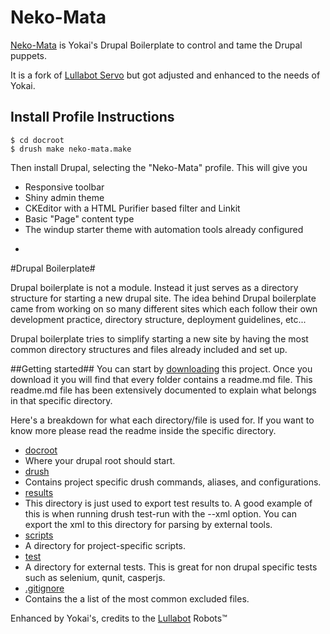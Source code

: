 # Neko-Mata
[Neko-Mata](http://yokai.com/?s=nekomata) is Yokai's Drupal Boilerplate to control and tame the Drupal puppets.

It is a fork of [Lullabot Servo](https://github.com/Lullabot/drupal-boilerplate) but got adjusted and enhanced to the needs of Yokai.

## Install Profile Instructions
```
$ cd docroot
$ drush make neko-mata.make
```

Then install Drupal, selecting the "Neko-Mata" profile. This will give you

* Responsive toolbar
* Shiny admin theme
* CKEditor with a HTML Purifier based filter and Linkit
* Basic "Page" content type
* The windup starter theme with automation tools already configured

-

#Drupal Boilerplate#

Drupal boilerplate is not a module. Instead it just serves as a directory structure for
starting a new drupal site. The idea behind Drupal boilerplate came from working on so many
different sites which each follow their own development practice, directory structure,
deployment guidelines, etc...

Drupal boilerplate tries to simplify starting a new site by having the most common
directory structures and files already included and set up.

##Getting started##
You can start by [downloading](https://github.com/y-o-k-a-i/neko-mata/zipball/master)
this project. Once you download it you will find that every folder contains a readme.md file.
This readme.md file has been extensively documented to explain what belongs
in that specific directory.

Here's a breakdown for what each directory/file is used for. If you want to know more please
read the readme inside the specific directory.

* [docroot](https://github.com/y-o-k-a-i/neko-mata/tree/master/docroot)
 * Where your drupal root should start.
* [drush](https://github.com/y-o-k-a-i/neko-mata/tree/master/drush)
 * Contains project specific drush commands, aliases, and configurations.
* [results](https://github.com/y-o-k-a-i/neko-mata/tree/master/results)
 * This directory is just used to export test results to. A good example of this
   is when running drush test-run with the --xml option. You can export the xml
   to this directory for parsing by external tools.
* [scripts](https://github.com/y-o-k-a-i/neko-mata/tree/master/scripts)
 * A directory for project-specific scripts.
* [test](https://github.com/y-o-k-a-i/neko-mata/tree/master/tests)
 * A directory for external tests. This is great for non drupal specific tests
 such as selenium, qunit, casperjs.
* [.gitignore](https://github.com/y-o-k-a-i/neko-mata/blob/master/.gitignore)
 * Contains the a list of the most common excluded files.


Enhanced by Yokai's, credits to the [Lullabot](https://github.com/Lullabot) Robots&trade;
